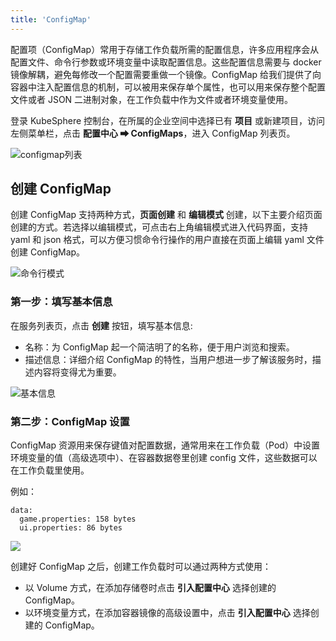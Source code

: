 ```yaml
---
title: 'ConfigMap'
---
```


配置项（ConfigMap）常用于存储工作负载所需的配置信息，许多应用程序会从配置文件、命令行参数或环境变量中读取配置信息。这些配置信息需要与 docker 镜像解耦，避免每修改一个配置需要重做一个镜像。ConfigMap 给我们提供了向容器中注入配置信息的机制，可以被用来保存单个属性，也可以用来保存整个配置文件或者 JSON 二进制对象，在工作负载中作为文件或者环境变量使用。

登录 KubeSphere 控制台，在所属的企业空间中选择已有 **项目** 或新建项目，访问左侧菜单栏，点击 **配置中心 ➡ ConfigMaps**，进入 ConfigMap 列表页。

![configmap列表](/configmaps-list.png)

## 创建 ConfigMap

创建 ConfigMap 支持两种方式，**页面创建** 和 **编辑模式** 创建，以下主要介绍页面创建的方式。若选择以编辑模式，可点击右上角编辑模式进入代码界面，支持 yaml 和 json 格式，可以方便习惯命令行操作的用户直接在页面上编辑 yaml 文件创建 ConfigMap。

![命令行模式](/configmap-cmd.png)

### 第一步：填写基本信息

在服务列表页，点击 **创建** 按钮，填写基本信息:

- 名称：为 ConfigMap 起一个简洁明了的名称，便于用户浏览和搜索。
- 描述信息：详细介绍 ConfigMap 的特性，当用户想进一步了解该服务时，描述内容将变得尤为重要。

![基本信息](/configmap-basic.png)

### 第二步：ConfigMap 设置

ConfigMap 资源用来保存键值对配置数据，通常用来在工作负载（Pod）中设置环境变量的值（高级选项中）、在容器数据卷里创建 config 文件，这些数据可以在工作负载里使用。

例如：

```
data:
  game.properties: 158 bytes
  ui.properties: 86 bytes
```

![](/configmap-setting.png)

创建好 ConfigMap 之后，创建工作负载时可以通过两种方式使用：

- 以 Volume 方式，在添加存储卷时点击 **引入配置中心** 选择创建的 ConfigMap。
- 以环境变量方式，在添加容器镜像的高级设置中，点击 **引入配置中心** 选择创建的 ConfigMap。
